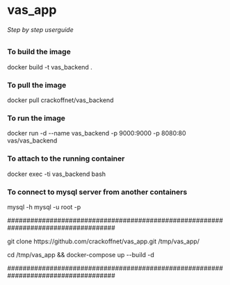 # vas_app
###### Step by step userguide ######

### To build the image ###
docker build -t vas_backend .

### To pull the image ###
docker pull crackoffnet/vas_backend

### To run the image ###
docker run -d --name vas_backend -p 9000:9000 -p 8080:80 vas/vas_backend

### To attach to the running container ###
docker exec -ti vas_backend bash

### To connect to mysql server from another containers ###
mysql -h mysql -u root -p

####################################################################################
<p> git clone https://github.com/crackoffnet/vas_app.git /tmp/vas_app/ </p>
<p> cd /tmp/vas_app && docker-compose up --build -d </p>
####################################################################################

